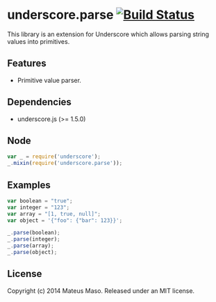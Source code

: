 underscore.parse [![Build Status](https://travis-ci.org/mateusmaso/underscore.parse.svg?branch=master)](https://travis-ci.org/mateusmaso/underscore.parse)
================

This library is an extension for Underscore which allows parsing string values into primitives.

## Features

* Primitive value parser.

## Dependencies

* underscore.js (>= 1.5.0)

## Node

```javascript
var _ = require('underscore');
_.mixin(require('underscore.parse'));
```

## Examples

```javascript
var boolean = "true";
var integer = "123";
var array = "[1, true, null]";
var object = '{"foo": {"bar": 123}}';

_.parse(boolean);
_.parse(integer);
_.parse(array);
_.parse(object);
```

## License

Copyright (c) 2014 Mateus Maso. Released under an MIT license.
